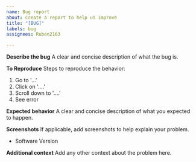 ```yaml
---
name: Bug report
about: Create a report to help us improve
title: "[BUG]"
labels: bug
assignees: Ruben2163

---
```


**Describe the bug**
A clear and concise description of what the bug is.

**To Reproduce**
Steps to reproduce the behavior:
1. Go to '...'
2. Click on '....'
3. Scroll down to '....'
4. See error

**Expected behavior**
A clear and concise description of what you expected to happen.

**Screenshots**
If applicable, add screenshots to help explain your problem.

 - Software Version


**Additional context**
Add any other context about the problem here.

